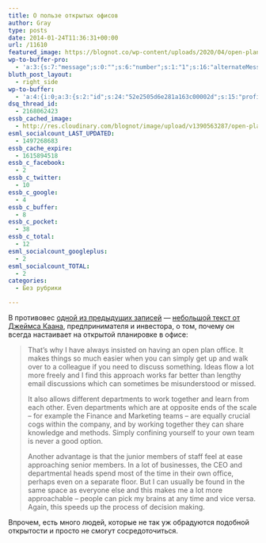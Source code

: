 ```yaml
---
title: О пользе открытых офисов
author: Gray
type: posts
date: 2014-01-24T11:36:31+00:00
url: /11610
featured_image: https://blognot.co/wp-content/uploads/2020/04/open-plan_y190gy.jpg
wp-to-buffer-pro:
  - 'a:3:{s:7:"message";s:0:"";s:6:"number";s:1:"1";s:16:"alternateMessage";s:0:"";}'
bluth_post_layout:
  - right_side
wp-to-buffer:
  - 'a:4:{i:0;a:3:{s:2:"id";s:24:"52e2505d6e281a163c00002d";s:15:"profile_service";s:8:"facebook";s:10:"created_at";i:1390563421;}i:1;a:3:{s:2:"id";s:24:"52e2505e6e281a163c00002e";s:15:"profile_service";s:7:"twitter";s:10:"created_at";i:1390563422;}i:2;a:3:{s:2:"id";s:24:"52e2505e6e281a163c00002f";s:15:"profile_service";s:8:"linkedin";s:10:"created_at";i:1390563422;}i:3;a:3:{s:2:"id";s:24:"52e2505e6e281a163c000030";s:15:"profile_service";s:8:"facebook";s:10:"created_at";i:1390563422;}}'
dsq_thread_id:
  - 2168062423
essb_cached_image:
  - http://res.cloudinary.com/blognot/image/upload/v1390563287/open-plan_y190gy.jpg
esml_socialcount_LAST_UPDATED:
  - 1497268683
essb_cache_expire:
  - 1615894518
essb_c_facebook:
  - 2
essb_c_twitter:
  - 10
essb_c_google:
  - 4
essb_c_buffer:
  - 8
essb_c_pocket:
  - 38
essb_c_total:
  - 12
esml_socialcount_googleplus:
  - 2
esml_socialcount_TOTAL:
  - 2
categories:
  - Без рубрики

---
```








В противовес [одной из предыдущих записей][1] — <a href="http://www.linkedin.com/today/post/article/20140121120012-32175171-productivity-hacks-the-open-plan-office?trk=eml-ced-b-art-Ch-2&ut=1IlBVLg7VJAS41" target="_blank">небольшой текст от Джеймса Каана</a>, предпринимателя и инвестора, о том, почему он всегда настаивает на открытой планировке в офисе:

> That’s why I have always insisted on having an open plan office. It makes things so much easier when you can simply get up and walk over to a colleague if you need to discuss something. Ideas flow a lot more freely and I find this approach works far better than lengthy email discussions which can sometimes be misunderstood or missed.
> 
> It also allows different departments to work together and learn from each other. Even departments which are at opposite ends of the scale – for example the Finance and Marketing teams – are equally crucial cogs within the company, and by working together they can share knowledge and methods. Simply confining yourself to your own team is never a good option.
> 
> Another advantage is that the junior members of staff feel at ease approaching senior members. In a lot of businesses, the CEO and departmental heads spend most of the time in their own office, perhaps even on a separate floor. But I can usually be found in the same space as everyone else and this makes me a lot more approachable – people can pick my brains at any time and vice versa. Again, this speeds up the process of decision making.

Впрочем, есть много людей, которые не так уж обрадуются подобной открытости и просто не смогут сосредоточиться.

 [1]: http://blognot.co/11581 "Вред и польза открытых офисов"